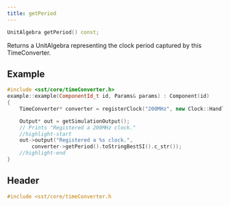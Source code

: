 ```yaml
---
title: getPeriod
---
```


```cpp
UnitAlgebra getPeriod() const;
```

Returns a UnitAlgebra representing the clock period captured by this TimeConverter. 

## Example

<!--- SOURCE_CODE: None --->
```cpp
#include <sst/core/timeConverter.h>
example::example(ComponentId_t id, Params& params) : Component(id) 
{
    TimeConverter* converter = registerClock("200MHz", new Clock::Handler<example>(this, &example::clockHandler));

    Output* out = getSimulationOutput();
    // Prints "Registered a 200MHz clock."
    //highlight-start
    out->output("Registered a %s clock.",
        converter->getPeriod().toStringBestSI().c_str());
    //highlight-end
}
```

## Header
```cpp
#include <sst/core/timeConverter.h
```
